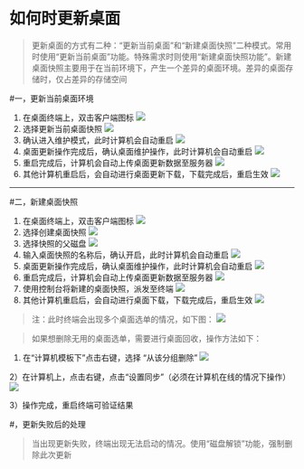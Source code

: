 # 如何时更新桌面

>更新桌面的方式有二种：“更新当前桌面”和“新建桌面快照”二种模式。常用时使用“更新当前桌面”功能。特殊需求时则使用“新建桌面快照功能”。新建桌面快照主要用于在当前环境下，产生一个差异的桌面环境。差异的桌面存储时，仅占差异的存储空间

#一，更新当前桌面环境
1. 在桌面终端上，双击客户端图标
![](/assets/28-1.png)
2. 选择更新当前桌面快照
![](/assets/100-1.png)
3. 确认进入维护模式，此时计算机会自动重启
![](/assets/100-3.png)
4. 桌面更新操作完成后，确认桌面维护操作，此时计算机会自动重启
![](/assets/28-4.png)
5. 重启完成后，计算机会自动上传桌面更新数据至服务器
![](/assets/29-4.png)
6. 其他计算机重启后，会自动进行桌面更新下载，下载完成后，重启生效
![](/assets/29-7.png)

---

#二，新建桌面快照
1. 在桌面终端上，双击客户端图标
![](/assets/28-1.png)
2. 选择创建桌面快照
![](/assets/100-2.png)
3. 选择快照的父磁盘
![](/assets/100-4.png)
4. 输入桌面快照的名称后，确认开启，此时计算机会自动重启
![](/assets/100-7.png)
5. 桌面更新操作完成后，确认桌面维护操作，此时计算机会自动重启
![](/assets/28-4.png)
6. 重启完成后，计算机会自动上传桌面更新数据至服务器
![](/assets/29-4.png)
7. 使用控制台将新建的桌面快照，派发至终端
![](/assets/29-5.png)
8. 其他计算机重启后，会自动进行桌面下载，下载完成后，重启生效
![](/assets/29-7.png)


>注：此时终端会出现多个桌面选单的情况，如下图：
![](/assets/101-1.png)

>如果想删除无用的桌面选单，需要进行桌面回收，操作方法如下：


1) 在“计算机模板下”点击右键，选择 “从该分组删除”
![](/assets/101-2.png)


2）在计算机上，点击右键，点击“设置同步”（必须在计算机在线的情况下操作）
![](/assets/101-3.png)


3）操作完成，重启终端可验证结果




#，更新失败后的处理


>当出现更新失败，终端出现无法启动的情况。使用“磁盘解锁”功能，强制删除此次更新



